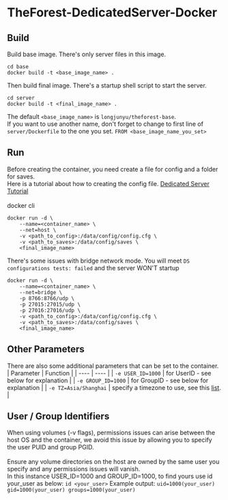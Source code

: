 # TheForest-DedicatedServer-Docker
## Build
Build base image. There's only server files in this image.
```shell
cd base
docker build -t <base_image_name> .
```
Then build final image. There's a startup shell script to start the server.
```shell
cd server
docker build -t <final_image_name> .
```
The default `<base_image_name>` is `longjunyu/theforest-base`.</br>
If you want to use another name, don't forget to change to first line of `server/Dockerfile` to the one you set. `FROM <base_image_name_you_set>`

## Run
Before creating the container, you need create a file for config and a folder for saves.</br>
Here is a tutorial about how to creating the config file. [Dedicated Server Tutorial](https://steamcommunity.com/sharedfiles/filedetails/?id=907906289&searchtext=delicated+server)</br></br>
docker cli
```shell
docker run -d \
    --name=<container_name> \
    --net=host \
    -v <path_to_config>:/data/config/config.cfg \
    -v <path_to_saves>:/data/config/saves \
    <final_image_name>
```
There's some issues with bridge network mode. You will meet ```DS configurations tests: failed``` and the server WON'T startup
```shell
docker run -d \
    --name=<container_name> \
    --net=bridge \
    -p 8766:8766/udp \
    -p 27015:27015/udp \
    -p 27016:27016/udp \
    -v <path_to_config>:/data/config/config.cfg \
    -v <path_to_saves>:/data/config/saves \
    <final_image_name>
```

## Other Parameters
There are also some additional parameters that can be set to the container.
| Parameter | Function |
|  ----  | ----  |
| ```-e USER_ID=1000```  | for UserID  - see below for explanation |
| ```-e GROUP_ID=1000```  | for GroupID  - see below for explanation |
| ```-e TZ=Asia/Shanghai``` | specify a timezone to use, see this [list](https://en.wikipedia.org/wiki/List_of_tz_database_time_zones#List). |

## User / Group Identifiers
When using volumes (-v flags), permissions issues can arise between the host OS and the container, we avoid this issue by allowing you to specify the user PUID and group PGID.</br></br>
Ensure any volume directories on the host are owned by the same user you specify and any permissions issues will vanish.</br>
In this instance USER_ID=1000 and GROUP_ID=1000, to find yours use id your_user as below:
```id <your_user>```
Example output:
```uid=1000(your_user) gid=1000(your_user) groups=1000(your_user)```
    
